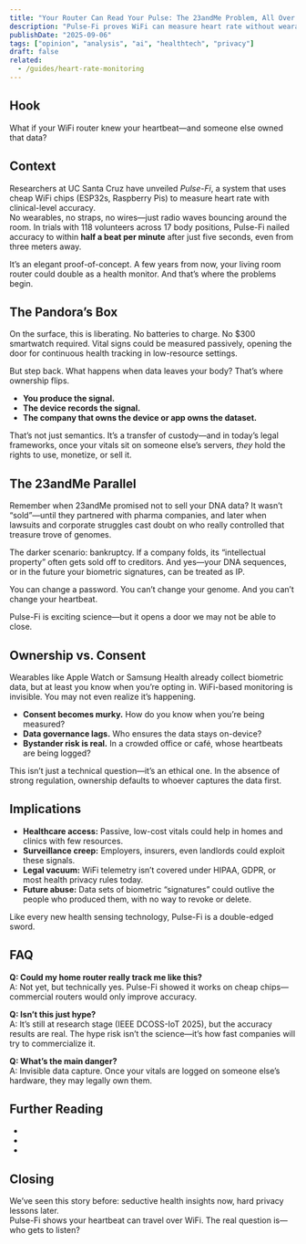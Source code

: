 ```yaml
---
title: "Your Router Can Read Your Pulse: The 23andMe Problem, All Over Again"
description: "Pulse-Fi proves WiFi can measure heart rate without wearables. But who owns your heartbeat data?"
publishDate: "2025-09-06"
tags: ["opinion", "analysis", "ai", "healthtech", "privacy"]
draft: false
related:
  - /guides/heart-rate-monitoring
---
```


## Hook
What if your WiFi router knew your heartbeat—and someone else owned that data?

## Context
Researchers at UC Santa Cruz have unveiled *Pulse-Fi*, a system that uses cheap WiFi chips (ESP32s, Raspberry Pis) to measure heart rate with clinical-level accuracy.  
No wearables, no straps, no wires—just radio waves bouncing around the room. In trials with 118 volunteers across 17 body positions, Pulse-Fi nailed accuracy to within **half a beat per minute** after just five seconds, even from three meters away.  

It’s an elegant proof-of-concept. A few years from now, your living room router could double as a health monitor. And that’s where the problems begin.

## The Pandora’s Box
On the surface, this is liberating. No batteries to charge. No $300 smartwatch required. Vital signs could be measured passively, opening the door for continuous health tracking in low-resource settings.  

But step back. What happens when data leaves your body? That’s where ownership flips.  

- **You produce the signal.**  
- **The device records the signal.**  
- **The company that owns the device or app owns the dataset.**  

That’s not just semantics. It’s a transfer of custody—and in today’s legal frameworks, once your vitals sit on someone else’s servers, *they* hold the rights to use, monetize, or sell it.  

## The 23andMe Parallel
Remember when 23andMe promised not to sell your DNA data? It wasn’t “sold”—until they partnered with pharma companies, and later when lawsuits and corporate struggles cast doubt on who really controlled that treasure trove of genomes.  

The darker scenario: bankruptcy. If a company folds, its “intellectual property” often gets sold off to creditors. And yes—your DNA sequences, or in the future your biometric signatures, can be treated as IP.  

You can change a password. You can’t change your genome. And you can’t change your heartbeat.  

Pulse-Fi is exciting science—but it opens a door we may not be able to close.

## Ownership vs. Consent
Wearables like Apple Watch or Samsung Health already collect biometric data, but at least you know when you’re opting in. WiFi-based monitoring is invisible. You may not even realize it’s happening.  

- **Consent becomes murky.** How do you know when you’re being measured?  
- **Data governance lags.** Who ensures the data stays on-device?  
- **Bystander risk is real.** In a crowded office or café, whose heartbeats are being logged?  

This isn’t just a technical question—it’s an ethical one. In the absence of strong regulation, ownership defaults to whoever captures the data first.

## Implications
- **Healthcare access:** Passive, low-cost vitals could help in homes and clinics with few resources.  
- **Surveillance creep:** Employers, insurers, even landlords could exploit these signals.  
- **Legal vacuum:** WiFi telemetry isn’t covered under HIPAA, GDPR, or most health privacy rules today.  
- **Future abuse:** Data sets of biometric “signatures” could outlive the people who produced them, with no way to revoke or delete.  

Like every new health sensing technology, Pulse-Fi is a double-edged sword.  

## FAQ
**Q: Could my home router really track me like this?**  
A: Not yet, but technically yes. Pulse-Fi showed it works on cheap chips—commercial routers would only improve accuracy.  

**Q: Isn’t this just hype?**  
A: It’s still at research stage (IEEE DCOSS-IoT 2025), but the accuracy results are real. The hype risk isn’t the science—it’s how fast companies will try to commercialize it.  

**Q: What’s the main danger?**  
A: Invisible data capture. Once your vitals are logged on someone else’s hardware, they may legally own them.  

## Further Reading
- [UC Santa Cruz news release on Pulse-Fi — accurate, low-cost heart-rate from Wi-Fi]:contentReference[oaicite:3]{index=3}  
- [IEEE DCOSS-IoT 2025 short paper — Pulse-Fi’s CSI + LSTM methodology]:contentReference[oaicite:4]{index=4}  
- [23andMe’s data fate — bankruptcy, transfer of genetic data, and user privacy risks]:contentReference[oaicite:5]{index=5}  


## Closing
We’ve seen this story before: seductive health insights now, hard privacy lessons later.  
Pulse-Fi shows your heartbeat can travel over WiFi. The real question is—who gets to listen?
